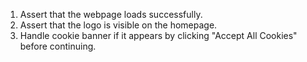 1. Assert that the webpage loads successfully.
2. Assert that the logo is visible on the homepage.
3. Handle cookie banner if it appears by clicking "Accept All Cookies" before continuing.